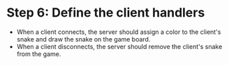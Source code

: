 # Step 6: Define the client handlers

- When a client connects, the server should assign a color to the client's snake and draw the snake on the game board.
- When a client disconnects, the server should remove the client's snake from the game.